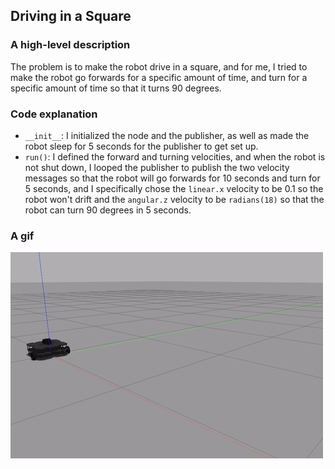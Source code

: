## Driving in a Square
### A high-level description
The problem is to make the robot drive in a square, and for me, I tried to make the robot go forwards for a specific amount of time, and turn for a specific amount of time so that it turns 90 degrees.
### Code explanation
* `__init__`: I initialized the node and the publisher, as well as made the robot sleep for 5 seconds for the publisher to get set up. 
* `run()`: I defined the forward and turning velocities, and when the robot is not shut down, I looped the publisher to publish the two velocity messages so that the robot will go forwards for 10 seconds and turn for 5 seconds, and I specifically chose the `linear.x` velocity to be 0.1 so the robot won't drift and the `angular.z` velocity to be `radians(18)` so that the robot can turn 90 degrees in 5 seconds. 
### A gif
![drive_square_demo.gif](gifs/drive_square_demo.gif)